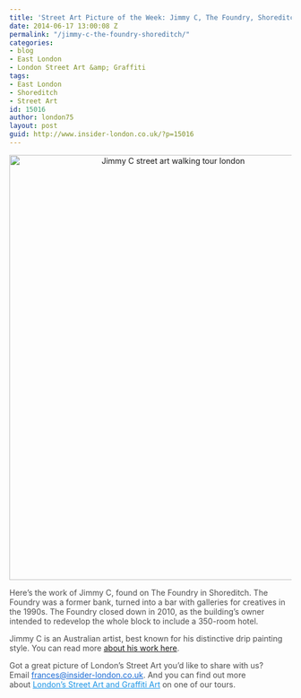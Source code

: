 ```yaml
---
title: 'Street Art Picture of the Week: Jimmy C, The Foundry, Shoreditch'
date: 2014-06-17 13:00:08 Z
permalink: "/jimmy-c-the-foundry-shoreditch/"
categories:
- blog
- East London
- London Street Art &amp; Graffiti
tags:
- East London
- Shoreditch
- Street Art
id: 15016
author: london75
layout: post
guid: http://www.insider-london.co.uk/?p=15016
---
```


<p style="color: #4d4d4d; text-align: center;">
  <a href="http://www.insider-london.co.uk/wp-content/uploads/2014/06/Jimmy-C-Foundry.jpg"><img class="alignnone size-full wp-image-15018" src="http://www.insider-london.co.uk/wp-content/uploads/2014/06/Jimmy-C-Foundry.jpg" alt="Jimmy C street art walking tour london" width="569" height="759" /></a>
</p>

<p style="color: #4d4d4d;">
  Here&#8217;s the work of Jimmy C, found on The Foundry in Shoreditch. The Foundry was a former bank, turned into a bar with galleries for creatives in the 1990s. The Foundry closed down in 2010, as the building&#8217;s owner intended to redevelop the whole block to include a 350-room hotel.
</p>

<p style="color: #4d4d4d;">
  Jimmy C is an Australian artist, best known for his distinctive drip painting style. You can read more <a href="http://www.theguardian.com/artanddesign/2011/jul/19/streetart-australia" target="_blank">about his work here</a>.
</p>

<p style="color: #4d4d4d;">
  Got a great picture of London’s Street Art you’d like to share with us? Email <a id="yui_3_16_0_1_1402043296792_83087" style="color: #196ad4;" href="mailto:frances@insider-london.co.uk" target="_blank" rel="nofollow" shape="rect">frances@insider-london.co.uk</a>. And you can find out more about <a style="color: #1994e6;" href="http://www.insider-london.co.uk/london-graffiti-artists-walking-tours/" target="_blank">London’s Street Art and Graffiti Art</a> on one of our tours.
</p>